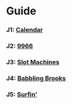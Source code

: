 # Guide

### J1: [Calendar](J1.py)

### J2: [9966](J2.py)

### J3: [Slot Machines](J3.py)

### J4: [Babbling Brooks](J4.py)

### J5: [Surfin'](J5.py)
